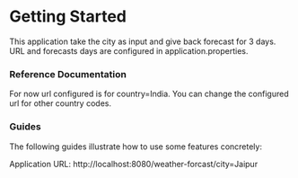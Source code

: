 # Getting Started
This application take the city as input and give back forecast for 3 days. 
URL and forecasts days are configured in application.properties.
### Reference Documentation
For now url configured is for country=India. 
You can change the configured url for other country codes.
### Guides
The following guides illustrate how to use some features concretely:

Application URL:  http://localhost:8080/weather-forcast/city=Jaipur

